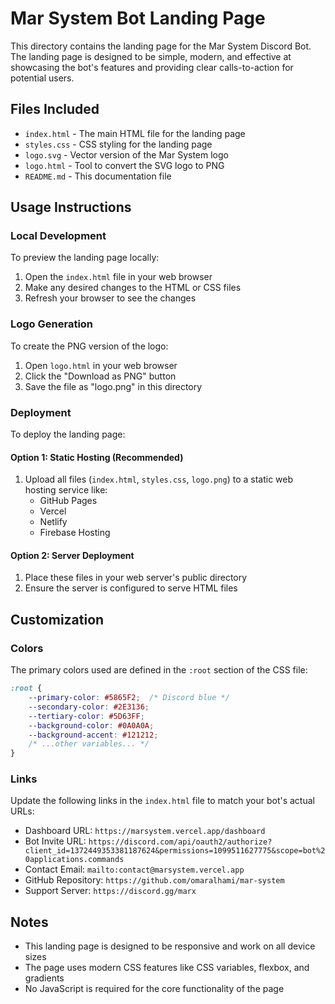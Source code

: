 # Mar System Bot Landing Page

This directory contains the landing page for the Mar System Discord Bot. The landing page is designed to be simple, modern, and effective at showcasing the bot's features and providing clear calls-to-action for potential users.

## Files Included

- `index.html` - The main HTML file for the landing page
- `styles.css` - CSS styling for the landing page
- `logo.svg` - Vector version of the Mar System logo
- `logo.html` - Tool to convert the SVG logo to PNG
- `README.md` - This documentation file

## Usage Instructions

### Local Development

To preview the landing page locally:

1. Open the `index.html` file in your web browser
2. Make any desired changes to the HTML or CSS files
3. Refresh your browser to see the changes

### Logo Generation

To create the PNG version of the logo:

1. Open `logo.html` in your web browser
2. Click the "Download as PNG" button
3. Save the file as "logo.png" in this directory

### Deployment

To deploy the landing page:

#### Option 1: Static Hosting (Recommended)

1. Upload all files (`index.html`, `styles.css`, `logo.png`) to a static web hosting service like:
   - GitHub Pages
   - Vercel
   - Netlify
   - Firebase Hosting

#### Option 2: Server Deployment

1. Place these files in your web server's public directory
2. Ensure the server is configured to serve HTML files

## Customization

### Colors

The primary colors used are defined in the `:root` section of the CSS file:

```css
:root {
    --primary-color: #5865F2;  /* Discord blue */
    --secondary-color: #2E3136;
    --tertiary-color: #5D63FF;
    --background-color: #0A0A0A;
    --background-accent: #121212;
    /* ...other variables... */
}
```

### Links

Update the following links in the `index.html` file to match your bot's actual URLs:

- Dashboard URL: `https://marsystem.vercel.app/dashboard`
- Bot Invite URL: `https://discord.com/api/oauth2/authorize?client_id=1372449353381187624&permissions=1099511627775&scope=bot%20applications.commands`
- Contact Email: `mailto:contact@marsystem.vercel.app`
- GitHub Repository: `https://github.com/omaralhami/mar-system`
- Support Server: `https://discord.gg/marx`

## Notes

- This landing page is designed to be responsive and work on all device sizes
- The page uses modern CSS features like CSS variables, flexbox, and gradients
- No JavaScript is required for the core functionality of the page 